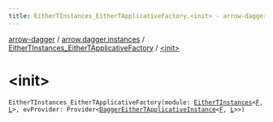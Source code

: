 ```yaml
---
title: EitherTInstances_EitherTApplicativeFactory.<init> - arrow-dagger
---
```


[arrow-dagger](../../index.html) / [arrow.dagger.instances](../index.html) / [EitherTInstances_EitherTApplicativeFactory](index.html) / [&lt;init&gt;](./-init-.html)

# &lt;init&gt;

`EitherTInstances_EitherTApplicativeFactory(module: `[`EitherTInstances`](../-either-t-instances/index.html)`<`[`F`](index.html#F)`, `[`L`](index.html#L)`>, evProvider: Provider<`[`DaggerEitherTApplicativeInstance`](../-dagger-either-t-applicative-instance/index.html)`<`[`F`](index.html#F)`, `[`L`](index.html#L)`>>)`